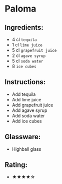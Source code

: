 # Paloma

## Ingredients:
- 4 cl `tequila`
- 1 cl `lime juice`
- 5 cl `grapefruit juice`
- 2 cl `agave syrup`
- 5 cl `soda water`
- 8 `ice cubes`

## Instructions:
- Add tequila
- Add lime juice
- Add grapefruit juice
- Add agave syrup
- Add soda water
- Add ice cubes

## Glassware:
- Highball glass

## Rating:
- ★★★★☆
